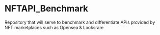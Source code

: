 # NFTAPI_Benchmark
Repository that will serve to benchmark and differentiate APIs provided by NFT marketplaces such as Opensea &amp; Looksrare 
